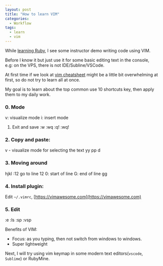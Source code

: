 ```yaml
---
layout: post
title: "How to learn VIM"
categories:
  - Workflow
tags:
  - learn
  - vim
---
```


While [learning Ruby](https://www.thanh.xyz/ruby/how-to-plan-to-learn-ruby-on-rails-in-a-week/), I see some instructor demo writing code using VIM.

Before I know it but just use it for some basic editing text in the console, e.g: on the VPS, there is not IDE/Subline/VSCode.

At first time if we look at [vim cheatsheet](https://vim.rtorr.com/) might be a little bit overwhelming at first, so do not try to learn all at once.

My goal is to learn about the top common use 10 shortcuts key, then apply them to my daily work.

### 0. Mode
v: visualize mode
i: insert mode

1. Exit and save
:w :wq :q! :wq!

### 2. Copy and paste:
v - visualize mode for selecting the text
yy
pp
d

### 3. Moving around
hjkl
:12 go to line 12
0: start of line
G: end of line
gg

### 4. Install plugin:
Edit `~/.vimrc`, [https://vimawesome.com](https://vimawesome.com)

### 5. Edit
:e
:ls
:sp
:vsp

Benefits of VIM:
- Focus: as you typing, then not switch from windows to windows.
- Super lightweight

Next, I will try using vim keymap in some modern text editors(`vscode`, `Sublime`) or RubyMine.
